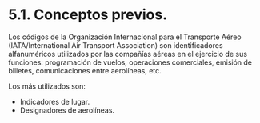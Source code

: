 
# 5.1. Conceptos previos.

Los códigos de la Organización Internacional para el Transporte Aéreo (IATA/International Air Transport Association) son identificadores alfanuméricos utilizados por las compañías aéreas en el ejercicio de sus funciones: programación de vuelos, operaciones comerciales, emisión de billetes, comunicaciones entre aerolíneas, etc.

Los más utilizados son:
- Indicadores de lugar.
- Designadores de aerolíneas.